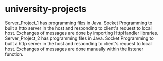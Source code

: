 # university-projects
Server_Project_1 has programming files in Java. Socket Programming to built a http server in the host and responding to client's request to local host. Exchanges of messages are done by importing HttpHandler libraries. 
Server_Project_2 has programming files in Java. Socket Programming to built a http server in the host and responding to client's request to local host. Exchanges of messages are done manually within the listener function.
